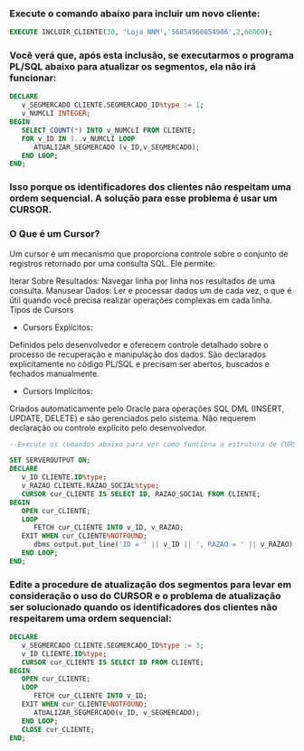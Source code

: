 ### Execute o comando abaixo para incluir um novo cliente:

```sql
EXECUTE INCLUIR_CLIENTE(30, 'Loja NNM','56854960854906',2,60000);
```

### Você verá que, após esta inclusão, se executarmos o programa PL/SQL abaixo para atualizar os segmentos, ela não irá funcionar:

```sql
DECLARE
   v_SEGMERCADO CLIENTE.SEGMERCADO_ID%type := 1;
   v_NUMCLI INTEGER;
BEGIN
   SELECT COUNT(*) INTO v_NUMCLI FROM CLIENTE;
   FOR v_ID IN 1..v_NUMCLI LOOP
      ATUALIZAR_SEGMERCADO (v_ID,v_SEGMERCADO);
   END LOOP;
END;
```

### Isso porque os identificadores dos clientes não respeitam uma ordem sequencial. A solução para esse problema é usar um CURSOR.

### O Que é um Cursor?

Um cursor é um mecanismo que proporciona controle sobre o conjunto de registros retornado por uma consulta SQL. Ele permite:

Iterar Sobre Resultados: Navegar linha por linha nos resultados de uma consulta.
Manusear Dados: Ler e processar dados um de cada vez, o que é útil quando você precisa realizar operações complexas em cada linha.
Tipos de Cursors

-  Cursors Explícitos:

Definidos pelo desenvolvedor e oferecem controle detalhado sobre o processo de recuperação e manipulação dos dados.
São declarados explicitamente no código PL/SQL e precisam ser abertos, buscados e fechados manualmente.

-  Cursors Implícitos:

Criados automaticamente pelo Oracle para operações SQL DML (INSERT, UPDATE, DELETE) e são gerenciados pelo sistema.
Não requerem declaração ou controle explícito pelo desenvolvedor.

```sql
--Execute os comandos abaixo para ver como funciona a estrutura de CURSOR:

SET SERVEROUTPUT ON;
DECLARE
   v_ID CLIENTE.ID%type;
   v_RAZAO CLIENTE.RAZAO_SOCIAL%type;
   CURSOR cur_CLIENTE IS SELECT ID, RAZAO_SOCIAL FROM CLIENTE;
BEGIN
   OPEN cur_CLIENTE;
   LOOP
      FETCH cur_CLIENTE INTO v_ID, v_RAZAO;
   EXIT WHEN cur_CLIENTE%NOTFOUND;
      dbms_output.put_line('ID = ' || v_ID || ', RAZAO = ' || v_RAZAO);
   END LOOP;
END;
```

### Edite a procedure de atualização dos segmentos para levar em consideração o uso do CURSOR e o problema de atualização ser solucionado quando os identificadores dos clientes não respeitarem uma ordem sequencial:

```sql
DECLARE
   v_SEGMERCADO CLIENTE.SEGMERCADO_ID%type := 3;
   v_ID CLIENTE.ID%type;
   CURSOR cur_CLIENTE IS SELECT ID FROM CLIENTE;
BEGIN
   OPEN cur_CLIENTE;
   LOOP
      FETCH cur_CLIENTE INTO v_ID;
   EXIT WHEN cur_CLIENTE%NOTFOUND;
      ATUALIZAR_SEGMERCADO(v_ID, v_SEGMERCADO);
   END LOOP;
   CLOSE cur_CLIENTE;
END;
```
